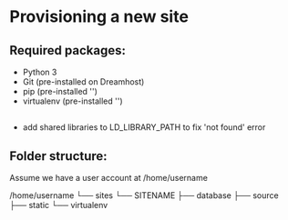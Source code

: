 Provisioning a new site
=======================

## Required packages:

* Python 3
* Git (pre-installed on Dreamhost)
* pip (pre-installed '')
* virtualenv (pre-installed '')

##

* add shared libraries to LD_LIBRARY_PATH to fix 'not found' error





## Folder structure:
Assume we have a user account at /home/username

/home/username
└── sites
    └── SITENAME
         ├── database
         ├── source
         ├── static
         └── virtualenv